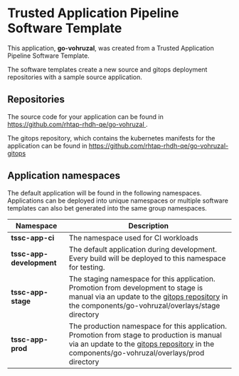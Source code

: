 # Trusted Application Pipeline Software Template

This application, **go-vohruzal**, was created from a Trusted Application Pipeline Software Template.

The software templates create a new source and gitops deployment repositories with a sample source application. 

## Repositories

The source code for your application can be found in [https://github.com/rhtap-rhdh-qe/go-vohruzal ](https://github.com/rhtap-rhdh-qe/go-vohruzal ).
 
The gitops repository, which contains the kubernetes manifests for the application can be found in 
[https://github.com/rhtap-rhdh-qe/go-vohruzal-gitops ](https://github.com/rhtap-rhdh-qe/go-vohruzal-gitops ) 

## Application namespaces 

The default application will be found in the following namespaces. Applications can be deployed into unique namespaces or multiple software templates can also bet generated into the same group namespaces.  

|  Namespace   |  Description   |  
| -------- | -------- |
| **tssc-app-ci** | The namespace used for CI workloads |
| **tssc-app-development** | The default application during development. Every build will be deployed to this namespace for testing. |
| **tssc-app-stage** | The staging namespace for this application. Promotion from development to stage is manual via an update to the [gitops repository](https://github.com/rhtap-rhdh-qe/go-vohruzal-gitops ) in the components/go-vohruzal/overlays/stage directory |
| **tssc-app-prod** | The production namespace for this application. Promotion from stage to production is manual via an update to the [gitops repository](https://github.com/rhtap-rhdh-qe/go-vohruzal-gitops ) in the components/go-vohruzal/overlays/prod directory |